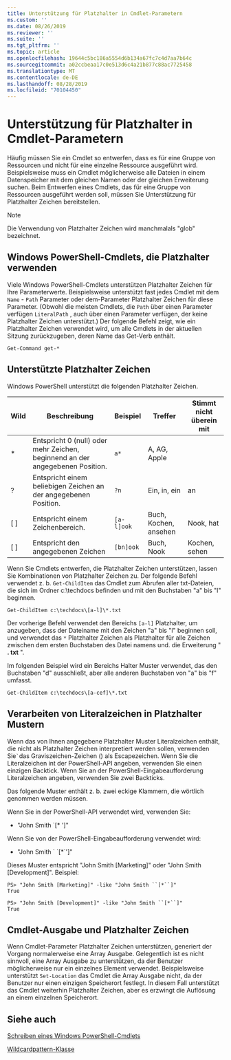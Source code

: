 ```yaml
---
title: Unterstützung für Platzhalter in Cmdlet-Parametern
ms.custom: ''
ms.date: 08/26/2019
ms.reviewer: ''
ms.suite: ''
ms.tgt_pltfrm: ''
ms.topic: article
ms.openlocfilehash: 19644c5bc186a5554d6b134a67fc7c4d7aa7b64c
ms.sourcegitcommit: a02ccbeaa17c0e513d6c4a21b877c88ac7725458
ms.translationtype: MT
ms.contentlocale: de-DE
ms.lasthandoff: 08/28/2019
ms.locfileid: "70104450"
---
```

# <a name="supporting-wildcard-characters-in-cmdlet-parameters"></a>Unterstützung für Platzhalter in Cmdlet-Parametern

Häufig müssen Sie ein Cmdlet so entwerfen, dass es für eine Gruppe von Ressourcen und nicht für eine einzelne Ressource ausgeführt wird. Beispielsweise muss ein Cmdlet möglicherweise alle Dateien in einem Datenspeicher mit dem gleichen Namen oder der gleichen Erweiterung suchen. Beim Entwerfen eines Cmdlets, das für eine Gruppe von Ressourcen ausgeführt werden soll, müssen Sie Unterstützung für Platzhalter Zeichen bereitstellen.

> [!NOTE]
> Die Verwendung von Platzhalter Zeichen wird manchmalals "glob" bezeichnet.

## <a name="windows-powershell-cmdlets-that-use-wildcards"></a>Windows PowerShell-Cmdlets, die Platzhalter verwenden

 Viele Windows PowerShell-Cmdlets unterstützen Platzhalter Zeichen für Ihre Parameterwerte. Beispielsweise unterstützt fast jedes Cmdlet mit dem `Name` - `Path` Parameter oder dem-Parameter Platzhalter Zeichen für diese Parameter. (Obwohl die meisten Cmdlets, die `Path` über einen Parameter verfügen `LiteralPath` , auch über einen Parameter verfügen, der keine Platzhalter Zeichen unterstützt.) Der folgende Befehl zeigt, wie ein Platzhalter Zeichen verwendet wird, um alle Cmdlets in der aktuellen Sitzung zurückzugeben, deren Name das Get-Verb enthält.

 `Get-Command get-*`

## <a name="supported-wildcard-characters"></a>Unterstützte Platzhalter Zeichen

Windows PowerShell unterstützt die folgenden Platzhalter Zeichen.

| Wild |                             Beschreibung                             |  Beispiel   |     Treffer      | Stimmt nicht überein mit |
| -------- | ------------------------------------------------------------------- | ---------- | ---------------- | -------------- |
| *        | Entspricht 0 (null) oder mehr Zeichen, beginnend an der angegebenen Position. | `a*`       | A, AG, Apple     |                |
| ?        | Entspricht einem beliebigen Zeichen an der angegebenen Position.                     | `?n`       | Ein, in, ein       | an            |
| [ ]      | Entspricht einem Zeichenbereich.                                       | `[a-l]ook` | Buch, Kochen, ansehen | Nook, hat     |
| [ ]      | Entspricht den angegebenen Zeichen                                    | `[bn]ook`  | Buch, Nook       | Kochen, sehen     |

Wenn Sie Cmdlets entwerfen, die Platzhalter Zeichen unterstützen, lassen Sie Kombinationen von Platzhalter Zeichen zu. Der folgende Befehl verwendet z. b. `Get-ChildItem` das Cmdlet zum Abrufen aller txt-Dateien, die sich im Ordner c:\techdocs befinden und mit den Buchstaben "a" bis "l" beginnen.

`Get-ChildItem c:\techdocs\[a-l]\*.txt`

Der vorherige Befehl verwendet den Bereichs `[a-l]` Platzhalter, um anzugeben, dass der Dateiname mit den Zeichen "a" bis "l" beginnen soll, und verwendet das `*` Platzhalter Zeichen als Platzhalter für alle Zeichen zwischen dem ersten Buchstaben des Datei namens und. die Erweiterung " **. txt** ".

Im folgenden Beispiel wird ein Bereichs Halter Muster verwendet, das den Buchstaben "d" ausschließt, aber alle anderen Buchstaben von "a" bis "f" umfasst.

`Get-ChildItem c:\techdocs\[a-cef]\*.txt`

## <a name="handling-literal-characters-in-wildcard-patterns"></a>Verarbeiten von Literalzeichen in Platzhalter Mustern

Wenn das von Ihnen angegebene Platzhalter Muster Literalzeichen enthält, die nicht als Platzhalter Zeichen interpretiert werden sollen, verwenden Sie`` ` ``das Graviszeichen-Zeichen () als Escapezeichen. Wenn Sie die Literalzeichen int der PowerShell-API angeben, verwenden Sie einen einzigen Backtick. Wenn Sie an der PowerShell-Eingabeaufforderung Literalzeichen angeben, verwenden Sie zwei Backticks.

Das folgende Muster enthält z. b. zwei eckige Klammern, die wörtlich genommen werden müssen.

Wenn Sie in der PowerShell-API verwendet wird, verwenden Sie:

- "John Smith \`[* ']"

Wenn Sie von der PowerShell-Eingabeaufforderung verwendet wird:

- "John Smith \` \`[*\`']"

Dieses Muster entspricht "John Smith [Marketing]" oder "John Smith [Development]". Beispiel:

```
PS> "John Smith [Marketing]" -like "John Smith ``[*``]"
True

PS> "John Smith [Development]" -like "John Smith ``[*``]"
True
```

## <a name="cmdlet-output-and-wildcard-characters"></a>Cmdlet-Ausgabe und Platzhalter Zeichen

Wenn Cmdlet-Parameter Platzhalter Zeichen unterstützen, generiert der Vorgang normalerweise eine Array Ausgabe.
Gelegentlich ist es nicht sinnvoll, eine Array Ausgabe zu unterstützen, da der Benutzer möglicherweise nur ein einzelnes Element verwendet. Beispielsweise unterstützt `Set-Location` das Cmdlet die Array Ausgabe nicht, da der Benutzer nur einen einzigen Speicherort festlegt. In diesem Fall unterstützt das Cmdlet weiterhin Platzhalter Zeichen, aber es erzwingt die Auflösung an einem einzelnen Speicherort.

## <a name="see-also"></a>Siehe auch

[Schreiben eines Windows PowerShell-Cmdlets](./writing-a-windows-powershell-cmdlet.md)

[Wildcardpattern-Klasse](/dotnet/api/system.management.automation.wildcardpattern)
